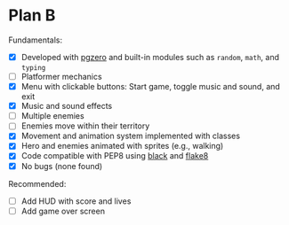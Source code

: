 # Plan B

Fundamentals:

- [x] Developed with [pgzero](https://github.com/pgzero/pgzero) and built-in modules such as `random`, `math`, and `typing`
- [ ] Platformer mechanics
- [x] Menu with clickable buttons: Start game, toggle music and sound, and exit
- [x] Music and sound effects
- [ ] Multiple enemies
- [ ] Enemies move within their territory
- [x] Movement and animation system implemented with classes
- [x] Hero and enemies animated with sprites (e.g., walking)
- [x] Code compatible with PEP8 using [black](https://github.com/psf/black) and [flake8](https://github.com/PyCQA/flake8)
- [x] No bugs (none found)

Recommended:

- [ ] Add HUD with score and lives
- [ ] Add game over screen
